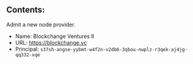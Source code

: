 ## Contents:

Admit a new node provider.

- Name: Blockchange Ventures II
- URL: https://blockchange.vc
- Principal: `s37sh-angse-yybmt-w4f2n-v2db6-3qbou-nwplz-r3qek-aj4jg-qq332-xqe`

